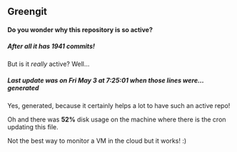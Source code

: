 ## Greengit

#### Do you wonder why this repository is so active?

##### After all it has 1941 commits!

But is it *really* active? Well...

##### Last update was on Fri May 3 at 7:25:01 when those lines were... generated

Yes, generated, because it certainly helps a lot to have such an active repo!

Oh and there was **52%** disk usage on the machine
where there is the cron updating this file.

Not the best way to monitor a VM in the cloud but it works! :)
